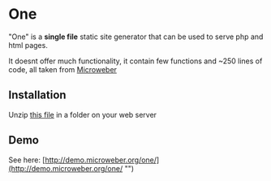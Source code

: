 One
===


"One" is a **single file** static site generator that can be used to serve php and html pages.

It doesnt offer much functionality, it contain few functions and ~250 lines of code, all taken from [Microweber](https://github.com/microweber/microweber "")


## Installation

Unzip [this file](https://github.com/microweber/one/archive/master.zip "") in a folder on your web server



## Demo 
See here:
[http://demo.microweber.org/one/](http://demo.microweber.org/one/ "")
